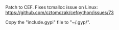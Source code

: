 Patch to CEF. Fixes tcmalloc issue on Linux:
https://github.com/cztomczak/cefpython/issues/73

Copy the "include.gypi" file to "~/.gyp/".
